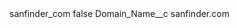 <?xml version="1.0" encoding="UTF-8"?>
<CustomMetadata xmlns="http://soap.sforce.com/2006/04/metadata" xmlns:xsi="http://www.w3.org/2001/XMLSchema-instance" xmlns:xsd="http://www.w3.org/2001/XMLSchema">
    <label>sanfinder_com</label>
    <protected>false</protected>
    <values>
        <field>Domain_Name__c</field>
        <value xsi:type="xsd:string">sanfinder.com</value>
    </values>
</CustomMetadata>
